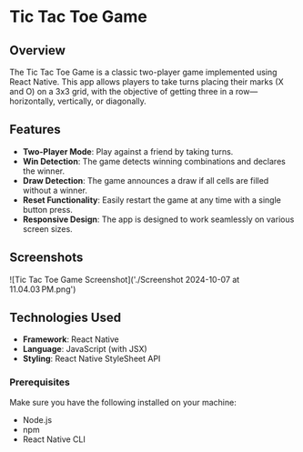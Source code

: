# Tic Tac Toe Game

## Overview

The Tic Tac Toe Game is a classic two-player game implemented using React Native. This app allows players to take turns placing their marks (X and O) on a 3x3 grid, with the objective of getting three in a row—horizontally, vertically, or diagonally.

## Features

- **Two-Player Mode**: Play against a friend by taking turns.
- **Win Detection**: The game detects winning combinations and declares the winner.
- **Draw Detection**: The game announces a draw if all cells are filled without a winner.
- **Reset Functionality**: Easily restart the game at any time with a single button press.
- **Responsive Design**: The app is designed to work seamlessly on various screen sizes.

## Screenshots

![Tic Tac Toe Game Screenshot]('./Screenshot 2024-10-07 at 11.04.03 PM.png')

## Technologies Used

- **Framework**: React Native
- **Language**: JavaScript (with JSX)
- **Styling**: React Native StyleSheet API

### Prerequisites

Make sure you have the following installed on your machine:

- Node.js
- npm
- React Native CLI
